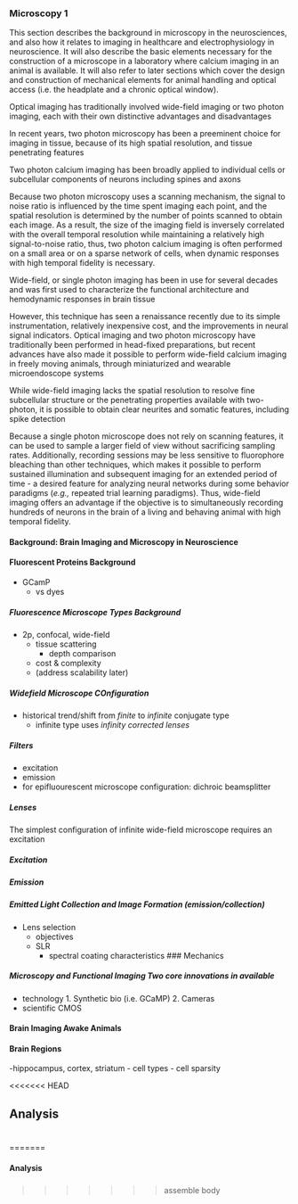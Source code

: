 ### Microscopy 1

This section describes the background in microscopy in the neurosciences, and also how it relates to imaging in healthcare and electrophysiology in neuroscience. It will also describe the basic elements necessary for the construction of a microscope in a laboratory where calcium imaging in an animal is available. It will also refer to later sections which cover the design and construction of mechanical elements for animal handling and optical access (i.e. the headplate and a chronic optical window).

<!-- from the frontiers paper -->
Optical imaging has traditionally involved wide-field imaging or two photon imaging, each with their own distinctive advantages and disadvantages

In recent years, two photon microscopy has been a preeminent choice for imaging in tissue, because of its high spatial resolution, and tissue penetrating features

Two photon calcium imaging has been broadly applied to individual cells or subcellular components of neurons including spines and axons

Because two photon microscopy uses a scanning mechanism, the signal to noise ratio is influenced by the time spent imaging each point, and the spatial resolution is determined by the number of points scanned to obtain each image. As a result, the size of the imaging field is inversely correlated with the overall temporal resolution while maintaining a relatively high signal-to-noise ratio, thus, two photon calcium imaging is often performed on a small area or on a sparse network of cells, when dynamic responses with high temporal fidelity is necessary.

Wide-field, or single photon imaging has been in use for several decades and was first used to characterize the functional architecture and hemodynamic responses in brain tissue

However, this technique has seen a renaissance recently due to its simple instrumentation, relatively inexpensive cost, and the improvements in neural signal indicators. Optical imaging and two photon microscopy have traditionally been performed in head-fixed preparations, but recent advances have also made it possible to perform wide-field calcium imaging in freely moving animals, through miniaturized and wearable microendoscope systems

While wide-field imaging lacks the spatial resolution to resolve fine subcellular structure or the penetrating properties available with two-photon, it is possible to obtain clear neurites and somatic features, including spike detection

Because a single photon microscope does not rely on scanning features, it can be used to sample a larger field of view without sacrificing sampling rates. Additionally, recording sessions may be less sensitive to fluorophore bleaching than other techniques, which makes it possible to perform sustained illumination and subsequent imaging for an extended period of time - a desired feature for analyzing neural networks during some behavior paradigms (*e.g.,* repeated trial learning paradigms). Thus, wide-field imaging offers an advantage if the objective is to simultaneously recording hundreds of neurons in the brain of a living and behaving animal with high temporal fidelity.

<!-- from the frontiers paper -->
#### Background: Brain Imaging and Microscopy in Neuroscience

#### Fluorescent Proteins Background

-   GCamP
    -   vs dyes


##### Fluorescence Microscope Types Background

-   2p, confocal, wide-field
    -   tissue scattering
        -   depth comparison
    -   cost & complexity
    -   (address scalability later)

##### Widefield Microscope COnfiguration

-   historical trend/shift from *finite* to *infinite* conjugate type
    -   infinite type uses *infinity corrected lenses*

##### Filters

-   excitation
-   emission
-   for epifluourescent microscope configuration: dichroic beamsplitter

##### Lenses

The simplest configuration of infinite wide-field microscope requires an excitation

##### Excitation

##### Emission

##### Emitted Light Collection and Image Formation (emission/collection)

-   Lens selection
    -   objectives
    -   SLR
        -   spectral coating characteristics \#\#\# Mechanics

##### Microscopy and Functional Imaging Two core innovations in available

-   technology 1. Synthetic bio (i.e. GCaMP) 2. Cameras
-   scientific CMOS

#### Brain Imaging Awake Animals

#### Brain Regions

-hippocampus, cortex, striatum - cell types - cell sparsity

<<<<<<< HEAD
## Analysis
# #
=======
#### Analysis
### #
>>>>>>> assemble body
